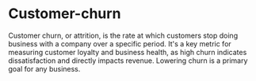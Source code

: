 # Customer-churn
Customer churn, or attrition, is the rate at which customers stop doing business with a company over a specific period. It's a key metric for measuring customer loyalty and business health, as high churn indicates dissatisfaction and directly impacts revenue. Lowering churn is a primary goal for any business.
